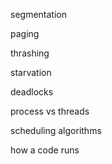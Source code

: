 segmentation

paging

thrashing

starvation

deadlocks

process vs threads

scheduling algorithms

how a code runs
